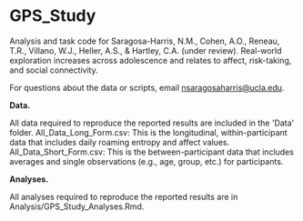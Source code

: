 # GPS_Study
Analysis and task code for Saragosa-Harris, N.M., Cohen, A.O., Reneau, T.R., Villano, W.J., Heller, A.S., & Hartley, C.A. (under review). Real-world exploration increases across adolescence and relates to affect, risk-taking, and social connectivity.

For questions about the data or scripts, email nsaragosaharris@ucla.edu.

**Data.**

All data required to reproduce the reported results are included in the 'Data' folder.
All_Data_Long_Form.csv: This is the longitudinal, within-participant data that includes daily roaming entropy and affect values.
All_Data_Short_Form.csv: This is the between-participant data that includes averages and single observations (e.g., age, group, etc.) for participants.

**Analyses.**

All analyses required to reproduce the reported results are in Analysis/GPS_Study_Analyses.Rmd.
